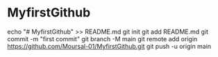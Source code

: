 # MyfirstGithub

echo "# MyfirstGithub" >> README.md
git init
git add README.md
git commit -m "first commit"
git branch -M main
git remote add origin https://github.com/Moursal-01/MyfirstGithub.git
git push -u origin main
